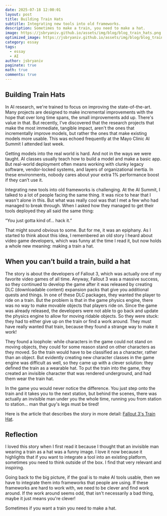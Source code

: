 ```yaml
---
date: 2025-07-18 12:00:01
layout: post
title: Building Train Hats
subtitle: Integrating new tools into old frameworks.
description: Sometimes to make a train, you need to make a hat. 
image: https://jsbryaniv.github.io/assets/img/blog/blog_train_hats.png
optimized_image: https://jsbryaniv.github.io/assets/img/blog/blog_train_hats.png
category: essay
tags:
  - essay
  - AI
author: jsbryaniv
paginate: true
math: true
comments: true
---
```



## Building Train Hats

In AI research, we're trained to focus on improving the state-of-the-art. Many projects are designed to make incremental improvements with the hope that over long time spans, the small improvements add up. There's value in that. But recently, I've discovered that the research projects that make the most immediate, tangible impact, aren't the ones that incrementally improve models, but rather the ones that make existing models more usable. This was echoed frequently at the Mayo Clinic AI Summit I attended last week.

Getting models into the real world is hard. And not in the ways we were taught. AI classes usually teach how to build a model and make a basic app. But real-world deployment often means working with clunky legacy software, vendor-locked systems, and layers of organizational inertia. In these environments, nobody cares about your extra 1% performance boost if they can’t use it.

Integrating new tools into old frameworks is challenging. At the AI Summit, I talked to a lot of people facing the same thing. It was nice to hear that I wasn't alone in this. But what was really cool was that I met a few who had managed to break through. When I asked how they managed to get their tools deployed they all said the same thing:

“You just gotta kind of... hack it.”

That might sound obvious to some. But for me, it was an epiphany. As I started to think about this idea, I remembered an old story I heard about video game developers, which was funny at the time I read it, but now holds a whole new meaning: making a train a hat.

## When you can’t build a train, build a hat

The story is about the developers of Fallout 3, which was actually one of my favorite video games of all time. Anyway, Fallout 3 was a massive success, so they continued to develop the game after it was released by creating DLC (downloadable content) expansion packs that give you additional quests and things. In one of these DLC packages, they wanted the player to ride on a train. But the problem is that in the game physics engine, there was no way to make movable objects that players ride on. Since the game was already released, the developers were not able to go back and update the physics engine to allow for moving ridable objects. So they were stuck: they had to either give up on the train or find a work around. They must have really wanted that train, because they found a strange way to make it work!

They found a loophole: while characters in the game could not stand on moving objects, they could for some reason stand on other characters as they moved. So the train would have to be classified as a character, rather than an object. But evidently creating new character classes in the game engine was difficult as well, so they came up with a clever solution: they defined the train as a wearable hat. To put the train into the game, they created an invisible character that was rendered underground, and had them wear the train hat.

In the game you would never notice the difference. You just step onto the train and it takes you to the next station, but behind the scenes, there was actually an invisible man under you the whole time, running you from station to station... man that guy's legs must be tired!

Here is the article that describes the story in more detail: [Fallout 3's Train Hat](https://www.pcgamer.com/heres-whats-happening-inside-fallout-3s-metro-train/).

## Reflection

I loved this story when I first read it because I thought that an invisible man wearing a train as a hat was a funny image. I love it now because it highlights that if you want to integrate a tool into an existing platform, sometimes you need to think outside of the box. I find that very relevant and inspiring.

Going back to the big picture, if the goal is to make AI tools usable, then we have to integrate them into frameworks that people are using. If these frameworks are hard to work with, we need to be clever and find work around. If the work around seems odd, that isn't necessarily a bad thing, maybe it just means you're clever!

Sometimes if you want a train you need to make a hat.



